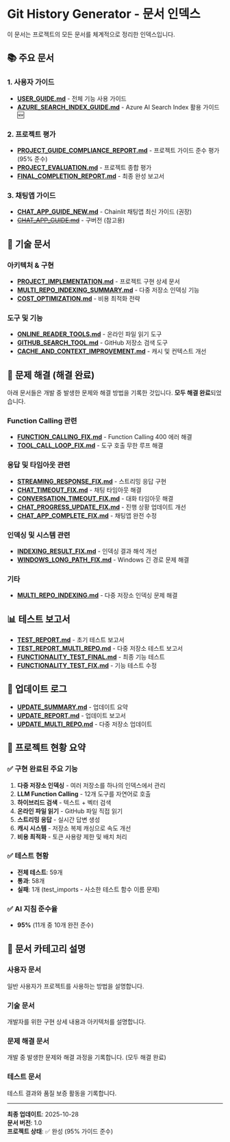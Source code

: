 # Git History Generator - 문서 인덱스

이 문서는 프로젝트의 모든 문서를 체계적으로 정리한 인덱스입니다.

## 📚 주요 문서

### 1. 사용자 가이드
- **[USER_GUIDE.md](USER_GUIDE.md)** - 전체 기능 사용 가이드
- **[AZURE_SEARCH_INDEX_GUIDE.md](AZURE_SEARCH_INDEX_GUIDE.md)** - Azure AI Search Index 활용 가이드 🆕

### 2. 프로젝트 평가
- **[PROJECT_GUIDE_COMPLIANCE_REPORT.md](PROJECT_GUIDE_COMPLIANCE_REPORT.md)** - 프로젝트 가이드 준수 평가 (95% 준수)
- **[PROJECT_EVALUATION.md](PROJECT_EVALUATION.md)** - 프로젝트 종합 평가
- **[FINAL_COMPLETION_REPORT.md](FINAL_COMPLETION_REPORT.md)** - 최종 완성 보고서

### 3. 채팅앱 가이드
- **[CHAT_APP_GUIDE_NEW.md](CHAT_APP_GUIDE_NEW.md)** - Chainlit 채팅앱 최신 가이드 (권장)
- ~~[CHAT_APP_GUIDE.md](CHAT_APP_GUIDE.md)~~ - 구버전 (참고용)

## 🔧 기술 문서

### 아키텍처 & 구현
- **[PROJECT_IMPLEMENTATION.md](PROJECT_IMPLEMENTATION.md)** - 프로젝트 구현 상세 문서
- **[MULTI_REPO_INDEXING_SUMMARY.md](MULTI_REPO_INDEXING_SUMMARY.md)** - 다중 저장소 인덱싱 기능
- **[COST_OPTIMIZATION.md](COST_OPTIMIZATION.md)** - 비용 최적화 전략

### 도구 및 기능
- **[ONLINE_READER_TOOLS.md](ONLINE_READER_TOOLS.md)** - 온라인 파일 읽기 도구
- **[GITHUB_SEARCH_TOOL.md](GITHUB_SEARCH_TOOL.md)** - GitHub 저장소 검색 도구
- **[CACHE_AND_CONTEXT_IMPROVEMENT.md](CACHE_AND_CONTEXT_IMPROVEMENT.md)** - 캐시 및 컨텍스트 개선

## 🐛 문제 해결 (해결 완료)

아래 문서들은 개발 중 발생한 문제와 해결 방법을 기록한 것입니다. **모두 해결 완료**되었습니다.

### Function Calling 관련
- **[FUNCTION_CALLING_FIX.md](FUNCTION_CALLING_FIX.md)** - Function Calling 400 에러 해결
- **[TOOL_CALL_LOOP_FIX.md](TOOL_CALL_LOOP_FIX.md)** - 도구 호출 무한 루프 해결

### 응답 및 타임아웃 관련
- **[STREAMING_RESPONSE_FIX.md](STREAMING_RESPONSE_FIX.md)** - 스트리밍 응답 구현
- **[CHAT_TIMEOUT_FIX.md](CHAT_TIMEOUT_FIX.md)** - 채팅 타임아웃 해결
- **[CONVERSATION_TIMEOUT_FIX.md](CONVERSATION_TIMEOUT_FIX.md)** - 대화 타임아웃 해결
- **[CHAT_PROGRESS_UPDATE_FIX.md](CHAT_PROGRESS_UPDATE_FIX.md)** - 진행 상황 업데이트 개선
- **[CHAT_APP_COMPLETE_FIX.md](CHAT_APP_COMPLETE_FIX.md)** - 채팅앱 완전 수정

### 인덱싱 및 시스템 관련
- **[INDEXING_RESULT_FIX.md](INDEXING_RESULT_FIX.md)** - 인덱싱 결과 해석 개선
- **[WINDOWS_LONG_PATH_FIX.md](WINDOWS_LONG_PATH_FIX.md)** - Windows 긴 경로 문제 해결

### 기타
- **[MULTI_REPO_INDEXING.md](MULTI_REPO_INDEXING.md)** - 다중 저장소 인덱싱 문제 해결

## 📊 테스트 보고서

- **[TEST_REPORT.md](TEST_REPORT.md)** - 초기 테스트 보고서
- **[TEST_REPORT_MULTI_REPO.md](TEST_REPORT_MULTI_REPO.md)** - 다중 저장소 테스트 보고서
- **[FUNCTIONALITY_TEST_FINAL.md](FUNCTIONALITY_TEST_FINAL.md)** - 최종 기능 테스트
- **[FUNCTIONALITY_TEST_FIX.md](FUNCTIONALITY_TEST_FIX.md)** - 기능 테스트 수정

## 📝 업데이트 로그

- **[UPDATE_SUMMARY.md](UPDATE_SUMMARY.md)** - 업데이트 요약
- **[UPDATE_REPORT.md](UPDATE_REPORT.md)** - 업데이트 보고서
- **[UPDATE_MULTI_REPO.md](UPDATE_MULTI_REPO.md)** - 다중 저장소 업데이트

## 🎯 프로젝트 현황 요약

### ✅ 구현 완료된 주요 기능
1. **다중 저장소 인덱싱** - 여러 저장소를 하나의 인덱스에서 관리
2. **LLM Function Calling** - 12개 도구를 자연어로 호출
3. **하이브리드 검색** - 텍스트 + 벡터 검색
4. **온라인 파일 읽기** - GitHub 파일 직접 읽기
5. **스트리밍 응답** - 실시간 답변 생성
6. **캐시 시스템** - 저장소 복제 캐싱으로 속도 개선
7. **비용 최적화** - 토큰 사용량 제한 및 배치 처리

### ✅ 테스트 현황
- **전체 테스트**: 59개
- **통과**: 58개
- **실패**: 1개 (test_imports - 사소한 테스트 함수 이름 문제)

### ✅ AI 지침 준수율
- **95%** (11개 중 10개 완전 준수)

## 📂 문서 카테고리 설명

### 사용자 문서
일반 사용자가 프로젝트를 사용하는 방법을 설명합니다.

### 기술 문서
개발자를 위한 구현 상세 내용과 아키텍처를 설명합니다.

### 문제 해결 문서
개발 중 발생한 문제와 해결 과정을 기록합니다. (모두 해결 완료)

### 테스트 문서
테스트 결과와 품질 보증 활동을 기록합니다.

---

**최종 업데이트**: 2025-10-28  
**문서 버전**: 1.0  
**프로젝트 상태**: ✅ 완성 (95% 가이드 준수)

